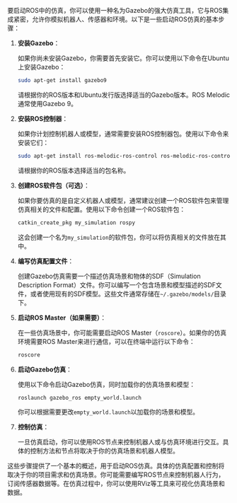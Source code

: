 要启动ROS中的仿真，你可以使用一种名为Gazebo的强大仿真工具，它与ROS集成紧密，允许你模拟机器人、传感器和环境。以下是一些启动ROS仿真的基本步骤：

1. **安装Gazebo**：

   如果你尚未安装Gazebo，你需要首先安装它。你可以使用以下命令在Ubuntu上安装Gazebo：

   ```bash
   sudo apt-get install gazebo9
   ```

   请根据你的ROS版本和Ubuntu发行版选择适当的Gazebo版本。ROS Melodic通常使用Gazebo 9。

2. **安装ROS控制器**：

   如果你计划控制机器人或模型，通常需要安装ROS控制器包。使用以下命令来安装它们：

   ```bash
   sudo apt-get install ros-melodic-ros-control ros-melodic-ros-controllers
   ```

   请根据你的ROS版本选择适当的包名称。

3. **创建ROS软件包（可选）**：

   如果你要仿真的是自定义机器人或模型，通常建议创建一个ROS软件包来管理仿真相关的文件和配置。使用以下命令创建一个ROS软件包：

   ```bash
   catkin_create_pkg my_simulation rospy
   ```

   这会创建一个名为`my_simulation`的软件包，你可以将仿真相关的文件放在其中。

4. **编写仿真配置文件**：

   创建Gazebo仿真需要一个描述仿真场景和物体的SDF（Simulation Description Format）文件。你可以编写一个包含场景和模型描述的SDF文件，或者使用现有的SDF模型。这些文件通常存储在`~/.gazebo/models/`目录下。

5. **启动ROS Master（如果需要）**：

   在一些仿真场景中，你可能需要启动ROS Master（`roscore`）。如果你的仿真环境需要ROS Master来进行通信，可以在终端中运行以下命令：

   ```bash
   roscore
   ```

6. **启动Gazebo仿真**：

   使用以下命令启动Gazebo仿真，同时加载你的仿真场景和模型：

   ```bash
   roslaunch gazebo_ros empty_world.launch
   ```

   你可以根据需要更改`empty_world.launch`以加载你的场景和模型。

7. **控制仿真**：

   一旦仿真启动，你可以使用ROS节点来控制机器人或与仿真环境进行交互。具体的控制方法和节点将取决于你的仿真场景和机器人模型。

这些步骤提供了一个基本的概述，用于启动ROS仿真。具体的仿真配置和控制将取决于你的项目需求和仿真场景。你可能需要编写ROS节点来控制机器人行为，订阅传感器数据等。在仿真过程中，你可以使用RViz等工具来可视化仿真场景和数据。